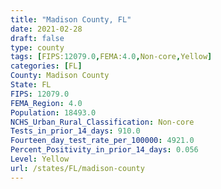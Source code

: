 ```yaml
---
title: "Madison County, FL"
date: 2021-02-28
draft: false
type: county
tags: [FIPS:12079.0,FEMA:4.0,Non-core,Yellow]
categories: [FL]
County: Madison County
State: FL
FIPS: 12079.0
FEMA_Region: 4.0
Population: 18493.0
NCHS_Urban_Rural_Classification: Non-core
Tests_in_prior_14_days: 910.0
Fourteen_day_test_rate_per_100000: 4921.0
Percent_Positivity_in_prior_14_days: 0.056
Level: Yellow
url: /states/FL/madison-county
---
```



